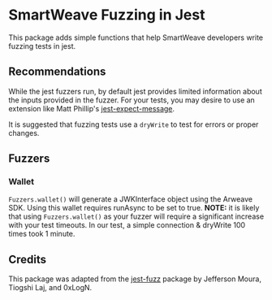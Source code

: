 # SmartWeave Fuzzing in Jest

This package adds simple functions that help SmartWeave developers write fuzzing tests in
jest.

## Recommendations

While the jest fuzzers run, by default jest provides limited information about the inputs
provided in the fuzzer. For your tests, you may desire to use an extension like Matt Phillip's
[jest-expect-message](https://github.com/mattphillips/jest-expect-message).

It is suggested that fuzzing tests use a `dryWrite` to test for 
errors or proper changes.

## Fuzzers

### Wallet

`Fuzzers.wallet()` will generate a JWKInterface object using the Arweave SDK.
Using this wallet requires runAsync to be set to true.
**NOTE:** it is likely that using `Fuzzers.wallet()` as your fuzzer will require a
significant increase with your test timeouts. In our test, a simple connection
& dryWrite 100 times took 1 minute.

## Credits

This package was adapted from the [jest-fuzz](https://github.com/jeffersonmourak/jest-fuzz)
package by Jefferson Moura, Tiogshi Laj, and 0xLogN.
